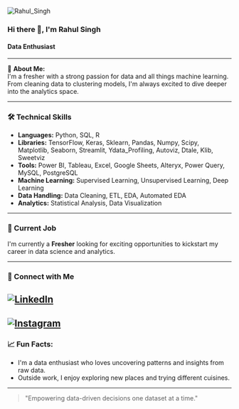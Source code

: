 ![Rahul_Singh](https://github.com/user-attachments/assets/7d43c04b-ae77-4961-87cd-2a6242352283)

### Hi there 👋, I'm Rahul Singh
#### Data Enthusiast

---

🌱 **About Me:**  
I'm a fresher with a strong passion for data and all things machine learning. From cleaning data to clustering models, I'm always excited to dive deeper into the analytics space.

---

### 🛠️ Technical Skills

- **Languages:** Python, SQL, R  
- **Libraries:** TensorFlow, Keras, Sklearn, Pandas, Numpy, Scipy, Matplotlib, Seaborn, Streamlit, Ydata_Profiling, Autoviz, Dtale, Klib, Sweetviz  
- **Tools:** Power BI, Tableau, Excel, Google Sheets, Alteryx, Power Query, MySQL, PostgreSQL  
- **Machine Learning:** Supervised Learning, Unsupervised Learning, Deep Learning
- **Data Handling:** Data Cleaning, ETL, EDA, Automated EDA
- **Analytics:** Statistical Analysis, Data Visualization

---

### 💼 Current Job
I'm currently a **Fresher** looking for exciting opportunities to kickstart my career in data science and analytics.

---

### 🔗 Connect with Me
[![LinkedIn](https://img.shields.io/badge/LinkedIn-Connect-blue)](https://linkedin.com/in/r4hu1s/)
---  
[![Instagram](https://img.shields.io/badge/Instagram-Follow-ff69b4)](https://www.instagram.com/r4hu1_s/)
---

### 📈 Fun Facts:
- I'm a data enthusiast who loves uncovering patterns and insights from raw data.
- Outside work, I enjoy exploring new places and trying different cuisines.

---

> "Empowering data-driven decisions one dataset at a time."

